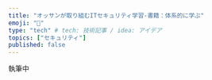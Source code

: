 ```yaml
---
title: "オッサンが取り組むITセキュリティ学習-書籍：体系的に学ぶ"
emoji: "🦔"
type: "tech" # tech: 技術記事 / idea: アイデア
topics: ["セキュリティ"]
published: false
---
```

執筆中